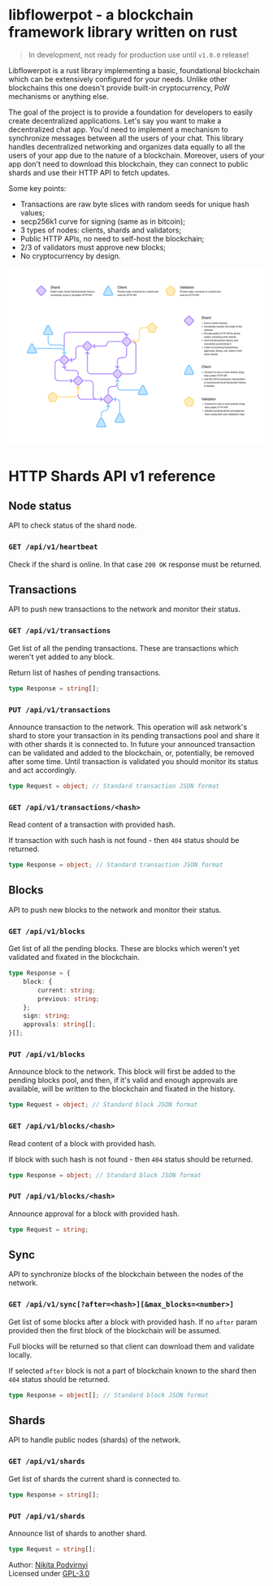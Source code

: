 # libflowerpot - a blockchain framework library written on rust

> In development, not ready for production use until `v1.0.0` release!

Libflowerpot is a rust library implementing a basic, foundational blockchain
which can be extensively configured for your needs. Unlike other blockchains
this one doesn't provide built-in cryptocurrency, PoW mechanisms or anything
else.

The goal of the project is to provide a foundation for developers to easily
create decentralized applications. Let's say you want to make a decentralized
chat app. You'd need to implement a mechanism to synchronize messages between
all the users of your chat. This library handles decentralized networking and
organizes data equally to all the users of your app due to the nature of a
blockchain. Moreover, users of your app don't need to download this blockchain,
they can connect to public shards and use their HTTP API to fetch updates.

Some key points:

- Transactions are raw byte slices with random seeds for unique hash values;
- secp256k1 curve for signing (same as in bitcoin);
- 3 types of nodes: clients, shards and validators;
- Public HTTP APIs, no need to self-host the blockchain;
- 2/3 of validators must approve new blocks;
- No cryptocurrency by design.

<img src="./docs/network.png" />

# HTTP Shards API v1 reference

## Node status

API to check status of the shard node.

### `GET /api/v1/heartbeat`

Check if the shard is online. In that case `200 OK` response must be returned.

## Transactions

API to push new transactions to the network and monitor their status.

### `GET /api/v1/transactions`

Get list of all the pending transactions. These are transactions which weren't
yet added to any block.

Return list of hashes of pending transactions.

```ts
type Response = string[];
```

### `PUT /api/v1/transactions`

Announce transaction to the network. This operation will ask network's shard
to store your transaction in its pending transactions pool and share it with
other shards it is connected to. In future your announced transaction can be
validated and added to the blockchain, or, potentially, be removed after some
time. Until transaction is validated you should monitor its status and act
accordingly.

```ts
type Request = object; // Standard transaction JSON format
```

### `GET /api/v1/transactions/<hash>`

Read content of a transaction with provided hash.

If transaction with such hash is not found - then `404` status should be
returned.

```ts
type Response = object; // Standard transaction JSON format
```

## Blocks

API to push new blocks to the network and monitor their status.

### `GET /api/v1/blocks`

Get list of all the pending blocks. These are blocks which weren't yet validated
and fixated in the blockchain.

```ts
type Response = {
    block: {
        current: string;
        previous: string;
    };
    sign: string;
    approvals: string[];
}[];
```

### `PUT /api/v1/blocks`

Announce block to the network. This block will first be added to the pending
blocks pool, and then, if it's valid and enough approvals are available, will
be written to the blockchain and fixated in the history.

```ts
type Request = object; // Standard block JSON format
```

### `GET /api/v1/blocks/<hash>`

Read content of a block with provided hash.

If block with such hash is not found - then `404` status should be returned.

```ts
type Response = object; // Standard block JSON format
```

### `PUT /api/v1/blocks/<hash>`

Announce approval for a block with provided hash.

```ts
type Request = string;
```

## Sync

API to synchronize blocks of the blockchain between the nodes of the network.

### `GET /api/v1/sync[?after=<hash>][&max_blocks=<number>]`

Get list of some blocks after a block with provided hash. If no `after` param
provided then the first block of the blockchain will be assumed.

Full blocks will be returned so that client can download them and validate
locally.

If selected `after` block is not a part of blockchain known to the shard then
`404` status should be returned.

```ts
type Response = object[]; // Standard block JSON format
```

## Shards

API to handle public nodes (shards) of the network.

### `GET /api/v1/shards`

Get list of shards the current shard is connected to.

```ts
type Response = string[];
```

### `PUT /api/v1/shards`

Announce list of shards to another shard.

```ts
type Request = string[];
```

Author: [Nikita Podvirnyi](https://github.com/krypt0nn)\
Licensed under [GPL-3.0](LICENSE)
